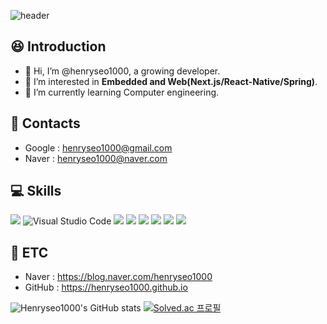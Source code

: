 ![header](https://capsule-render.vercel.app/api?type=waving&color=27445C&height=200&section=header&text=void%20hi_there(int%20greetings);&fontAlignY=40&fontColor=ffffff&fontSize=60)

## :satisfied: Introduction
- 👋 Hi, I’m @henryseo1000, a growing developer.
- 👀 I’m interested in __Embedded and Web(Next.js/React-Native/Spring)__.
- 🌱 I’m currently learning Computer engineering. 

## :email: Contacts
- Google : henryseo1000@gmail.com
- Naver : henryseo1000@naver.com

## :computer: Skills

<img src="https://img.shields.io/badge/java-007396?style=for-the-badge&logo=java&logoColor=white">  ![Visual Studio Code](https://img.shields.io/badge/Visual%20Studio%20Code-007ACC.svg?&style=for-the-badge&logo=Visual%20Studio%20Code&logoColor=white) <img src="https://img.shields.io/badge/c++-00599C?style=for-the-badge&logo=c%2B%2B&logoColor=white"> <img src="https://img.shields.io/badge/apache tomcat-F8DC75?style=for-the-badge&logo=apachetomcat&logoColor=black"> <img src="https://img.shields.io/badge/github-181717?style=for-the-badge&logo=github&logoColor=white"> <img src="https://img.shields.io/badge/react-61DAFB?style=for-the-badge&logo=react&logoColor=black">
<img src="https://img.shields.io/badge/spring-6DB33F?style=for-the-badge&logo=spring&logoColor=white"> <img src="https://img.shields.io/badge/mysql-4479A1?style=for-the-badge&logo=mysql&logoColor=white">
<!---
[![Top Langs](https://github-readme-stats.vercel.app/api/top-langs/?username=henryseo1000)](https://github.com/anuraghazra/github-readme-stats)
--->

## 📝 ETC 
- Naver : https://blog.naver.com/henryseo1000
- GitHub : https://henryseo1000.github.io

![Henryseo1000's GitHub stats](https://github-readme-stats.vercel.app/api?username=henryseo1000&show_icons=true&theme=dark&hide_border=true)
[![Solved.ac 프로필](http://mazassumnida.wtf/api/v2/generate_badge?boj=henryseo1000)](https://solved.ac/henryseo1000)
<!---
henryseo1000/henryseo1000 is a ✨ special ✨ repository because its `README.md` (this file) appears on your GitHub profile.
You can click the Preview link to take a look at your changes.
--->
